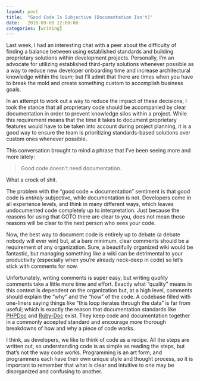 ```yaml
---
layout: post
title:  "Good Code Is Subjective (Documentation Isn't)"
date:   2016-09-08 12:00:00
categories: [writing]
---
```

Last week, I had an interesting chat with a peer about the difficulty of finding a balance between using established standards and building proprietary solutions within development projects. Personally, I’m an advocate for utilizing established third-party solutions whenever possible as a way to reduce new developer onboarding time and increase architectural knowledge within the team; but I’ll admit that there are times when you have to break the mold and create something custom to accomplish business goals.

In an attempt to work out a way to reduce the impact of these decisions, I took the stance that all proprietary code should be accompanied by clear documentation in order to prevent knowledge silos within a project. While this requirement means that the time it takes to document proprietary features would have to be taken into account during project planning, it is a good way to ensure the team is prioritizing standards-based solutions over custom ones whenever possible.

This conversation brought to mind a phrase that I’ve been seeing more and more lately:

> Good code doesn’t need documentation.

What a crock of shit.

The problem with the “good code = documentation” sentiment is that good code is _entirely_ subjective, while documentation is not. Developers come in all experience levels, and think in many different ways, which leaves undocumented code completely up to interpretation. Just because the reasons for using that GOTO there are clear to you, does not mean those reasons will be clear to the next person who sees your code.

Now, the best way to document code is entirely up to debate (a debate nobody will ever win) but, at a bare minimum, clear comments should be a requirement of any organization. Sure, a beautifully organized wiki would be fantastic, but managing something like a wiki can be detrimental to your productivity (especially when you’re already neck-deep in code) so let’s stick with comments for now.

Unfortunately, writing comments is super easy, but writing _quality_ comments take a little more time and effort. Exactly what “quality” means in this context is dependent on the organization but, at a high level, comments should explain the “why” and the “how” of the code. A codebase filled with one-liners saying things like “this loop iterates through the data” is far from useful; which is exactly the reason that documentation standards like [PHPDoc](https://www.phpdoc.org/) and [Ruby-Doc](http://ruby-doc.org/) exist. They keep code and documentation together in a commonly accepted standard and encourage more thorough breakdowns of how and why a piece of code works.

I think, as developers, we like to think of code as a recipe. All the steps are written out, so understanding code is as simple as reading the steps, but that’s not the way code works. Programming is an art form, and programmers each have their own unique style and thought process, so it is important to remember that what is clear and intuitive to one may be disorganized and confusing to another.
